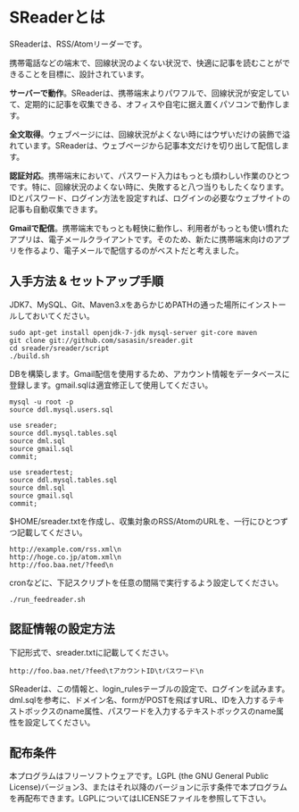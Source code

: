 SReaderとは
==========

SReaderは、RSS/Atomリーダーです。

携帯電話などの端末で、回線状況のよくない状況で、快適に記事を読むことができることを目標に、設計されています。

**サーバーで動作**。SReaderは、携帯端末よりパワフルで、回線状況が安定していて、定期的に記事を収集できる、オフィスや自宅に据え置くパソコンで動作します。

**全文取得**。ウェブページには、回線状況がよくない時にはウザいだけの装飾で溢れています。SReaderは、ウェブページから記事本文だけを切り出して配信します。

**認証対応**。携帯端末において、パスワード入力はもっとも煩わしい作業のひとつです。特に、回線状況のよくない時に、失敗すると八つ当りもしたくなります。IDとパスワード、ログイン方法を設定すれば、ログインの必要なウェブサイトの記事も自動収集できます。

**Gmailで配信**。携帯端末でもっとも軽快に動作し、利用者がもっとも使い慣れたアプリは、電子メールクライアントです。そのため、新たに携帯端末向けのアプリを作るより、電子メールで配信するのがベストだと考えました。

入手方法 & セットアップ手順
-----------------------

JDK7、MySQL、Git、Maven3.xをあらかじめPATHの通った場所にインストールしておいてください。

	sudo apt-get install openjdk-7-jdk mysql-server git-core maven
	git clone git://github.com/sasasin/sreader.git
	cd sreader/sreader/script
	./build.sh

DBを構築します。Gmail配信を使用するため、アカウント情報をデータベースに登録します。gmail.sqlは適宜修正して使用してください。

	mysql -u root -p
	source ddl.mysql.users.sql

	use sreader;
	source ddl.mysql.tables.sql
	source dml.sql
	source gmail.sql
	commit;

	use sreadertest;
	source ddl.mysql.tables.sql
	source dml.sql
	source gmail.sql
	commit;

$HOME/sreader.txtを作成し、収集対象のRSS/AtomのURLを、一行にひとつずつ記載してください。

	http://example.com/rss.xml\n
	http://hoge.co.jp/atom.xml\n
	http://foo.baa.net/?feed\n
	
cronなどに、下記スクリプトを任意の間隔で実行するよう設定してください。

	./run_feedreader.sh


認証情報の設定方法
---------------

下記形式で、sreader.txtに記載してください。

	http://foo.baa.net/?feed\tアカウントID\tパスワード\n

SReaderは、この情報と、login_rulesテーブルの設定で、ログインを試みます。dml.sqlを参考に、ドメイン名、formがPOSTを飛ばすURL、IDを入力するテキストボックスのname属性、パスワードを入力するテキストボックスのname属性を設定してください。


配布条件
------

本プログラムはフリーソフトウェアです。LGPL (the GNU General Public License)バージョン3、またはそれ以降のバージョンに示す条件で本プログラムを再配布できます。LGPLについてはLICENSEファイルを参照して下さい。

